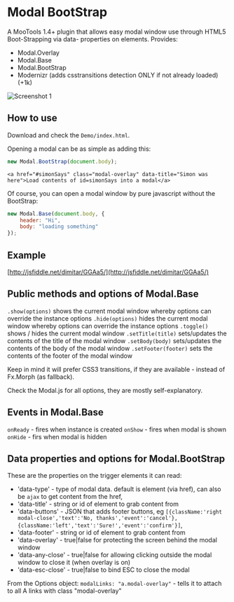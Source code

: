 Modal BootStrap
===============

A MooTools 1.4+ plugin that allows easy modal window use through HTML5 Boot-Strapping via data- properties on elements.
Provides:

  - Modal.Overlay
  - Modal.Base
  - Modal.BootStrap
  - Modernizr (adds csstransitions detection ONLY if not already loaded) (+1k)

![Screenshot 1](http://fragged.org/img/Modal.BootStrap.png)

How to use
----------

Download and check the `Demo/index.html`.

Opening a modal can be as simple as adding this:

```javascript
new Modal.BootStrap(document.body);
```

`<a href="#simonSays" class="modal-overlay" data-title="Simon was here">Load contents of id=simonSays into a modal</a>`

Of course, you can open a modal window by pure javascript without the BootStrap:

```javascript
new Modal.Base(document.body, {
    header: "Hi",
    body: "loading something"
});
```

Example
-------

[http://jsfiddle.net/dimitar/GGAa5/](http://jsfiddle.net/dimitar/GGAa5/)


Public methods and options of Modal.Base
----------------------------------------

`.show(options)` shows the current modal window whereby options can override the instance options
`.hide(options)` hides the current modal window whereby options can override the instance options
`.toggle()` shows / hides the current modal window
`.setTitle(title)` sets/updates the contents of the title of the modal window
`.setBody(body)` sets/updates the contents of the body of the modal window
`.setFooter(footer)` sets the contents of the footer of the modal window

Keep in mind it will prefer CSS3 transitions, if they are available - instead of Fx.Morph (as fallback).

Check the Modal.js for all options, they are mostly self-explanatory.

Events in Modal.Base
--------------------

`onReady` - fires when instance is created
`onShow` - fires when modal is shown
`onHide` - firs when modal is hidden

Data properties and options for Modal.BootStrap
-----------------------------------------------

These are the properties on the trigger elements it can read:

- 'data-type' - type of modal data. default is element (via href), can also be `ajax` to get content from the href,
- 'data-title' - string or id of element to grab content from
- 'data-buttons' - JSON that adds footer buttons, eg `[{className:'right modal-close','text':'No, thanks','event':'cancel'},{className:'left','text':'Sure!','event':'confirm'}]`,
- 'data-footer' - string or id of element to grab content from
- 'data-overlay' - true|false for protecting the screen behind the modal window
- 'data-any-close' - true|false for allowing clicking outside the modal window to close it (when overlay is on)
- 'data-esc-close' - true|false to bind ESC to close the modal

From the Options object:
`modalLinks: "a.modal-overlay"` - tells it to attach to all A links with class "modal-overlay"

